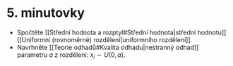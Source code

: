 # 5. minutovky

- Spočtěte [[Střední hodnota a rozptyl#Střední hodnota|střední hodnotu]] [[Uniformní (rovnoměrné) rozdělení|uniformního rozdělení]].
- Navrhněte [[Teorie odhadů#Kvalita odhadu|nestranný odhad]] parametru $a$ z rozdělení: $x_i \sim U(0,a)$.

